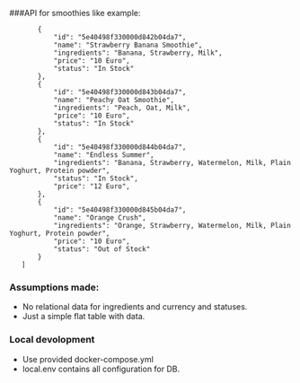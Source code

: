 ###API for smoothies like example:
```[
       {
           "id": "5e40498f330000d842b04da7",
           "name": "Strawberry Banana Smoothie",
           "ingredients": "Banana, Strawberry, Milk",
           "price": "10 Euro",
           "status": "In Stock"
       },
       {
           "id": "5e40498f330000d843b04da7",
           "name": "Peachy Oat Smoothie",
           "ingredients": "Peach, Oat, Milk",
           "price": "10 Euro",
           "status": "In Stock"
       },
       {
           "id": "5e40498f330000d844b04da7",
           "name": "Endless Summer",
           "ingredients": "Banana, Strawberry, Watermelon, Milk, Plain Yoghurt, Protein powder",
           "status": "In Stock",
           "price": "12 Euro",
       },
       {
           "id": "5e40498f330000d845b04da7",
           "name": "Orange Crush",
           "ingredients": "Orange, Strawberry, Watermelon, Milk, Plain Yoghurt, Protein powder",
           "price": "10 Euro",
           "status": "Out of Stock"
       }
   ]
```

### Assumptions made:
- No relational data for ingredients and currency and statuses.
- Just a simple flat table with data.


### Local devolopment
- Use provided docker-compose.yml
- local.env contains all configuration for DB.